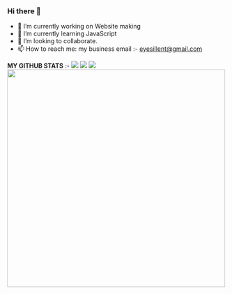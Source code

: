 ### Hi there 👋

<!--
**SilentEye280/SilentEye280** is a ✨ _special_ ✨ repository because its `README.md` (this file) appears on your GitHub profile. -->



- 🔭 I’m currently working on Website making 
- 🌱 I’m currently learning JavaScript
- 👯 I’m looking to collaborate. 
- 📫 How to reach me: my business email :- eyesillent@gmail.com 

**MY GITHUB STATS** :- 
<img src="https://github-readme-stats.vercel.app/api?username=SilentEye280&hide=issues,prs&count_private=true&show_owner=true&show_icons=true&bg_color=0d1117&title_color=ffffff&text_color=ffffff&icon_color=db1cff&hide_border=true/" />
<img src="https://github-readme-stats.vercel.app/api/top-langs/?username=SilentEye280&layout=compact&count_private=true&langs_count=8&card_width=445&bg_color=0d1117&title_color=ffffff&text_color=ffffff&icon_color=db1cff&hide_border=true/" />
<img src="https://github-readme-streak-stats.herokuapp.com?user=SilentEye280&hide_border=true&background=0D1117&currStreakLabel=FFFFFF&sideLabels=FFFFFF&currStreakNum=FFFFFF&dates=FFFFFF&sideNums=FFFFFF&fire=db1cff&ring=db1cff&stroke=FFFFFFFF)](https://git.io/streak-stats" />
<img src="https://spotify-github-profile.vercel.app/api/view?uid=zrei8evwinfjy9d27fjon68hh&cover_image=true&theme=novatorem" width="500px"/>
   
  
